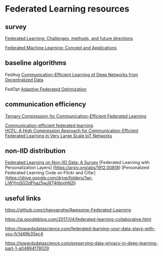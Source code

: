 # Federated Learning resources

## survey

[Federated Learning: Challenges, methods, and future directions](https://arxiv.org/abs/1908.07873)

[Federated Machine Learning: Concept and Applications](https://arxiv.org/abs/1902.04885)

## baseline algorithms

FedAvg [Communication-Efficient Learning of Deep Networks from Decentralized Data](https://arxiv.org/abs/1602.05629)

FedOpt [Adaptive Federated Optimization](https://arxiv.org/abs/2003.00295)


## communication efficiency

[Ternary Compression for Communication-Efficient Federated Learning](https://ieeexplore.ieee.org/document/9288933)

[Communication-efficient federated learning](https://www.pnas.org/doi/10.1073/pnas.2024789118).  
[HCFL: A High Compression Approach for Communication-Efficient Federated Learning in Very Large Scale IoT Networks](https://arxiv.org/abs/2204.06760)

## non-IID distribution

[Federated Learning on Non-IID Data: A Survey](https://arxiv.org/abs/2106.06843)
[Federated Learning with Personalization Layers] (https://arxiv.org/abs/1912.00818)
[Personalized Federated Learning Code on Flickr and Cifar] (https://drive.google.com/drive/folders/1wj-LiWYrpSG2dFhaz5wJ8T4ItIpxhN2l)



## useful links

https://github.com/chaoyanghe/Awesome-Federated-Learning

https://ai.googleblog.com/2017/04/federated-learning-collaborative.html

https://towardsdatascience.com/federated-learning-your-data-stays-with-you-fc1d49b35ec4

https://towardsdatascience.com/preserving-data-privacy-in-deep-learning-part-1-a04894f78029

